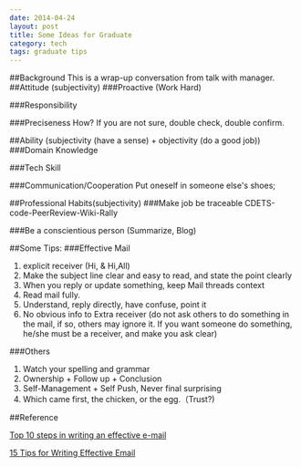 ```yaml
---
date: 2014-04-24
layout: post
title: Some Ideas for Graduate
category: tech
tags: graduate tips
---
```

##Background
This is a wrap-up conversation from talk with manager.
##Attitude (subjectivity)
###Proactive (Work Hard)

###Responsibility

###Preciseness
How? If you are not sure, double check, double confirm.

##Ability (subjectivity (have a sense) + objectivity  (do a good job))
###Domain Knowledge

###Tech Skill

###Communication/Cooperation
Put oneself in someone else's shoes;

##Professional Habits(subjectivity)
###Make job be traceable
CDETS-code-PeerReview-Wiki-Rally

###Be a conscientious person (Summarize, Blog)

##Some Tips:
###Effective Mail
1. explicit receiver (Hi, &  Hi,All)
2. Make the subject line clear and easy to read, and state the point clearly
3. When you reply or update something, keep Mail threads context 
4. Read mail fully.
5. Understand, reply directly, have confuse, point it
6. No obvious info to Extra receiver (do not ask others to do something in the mail, if so, others may ignore it. If you want someone do something, he/she must be a receiver, and make you ask clear)

###Others
1. Watch your spelling and grammar
2. Ownership + Follow up + Conclusion
3. Self-Management + Self Push, Never final surprising
4. Which came first, the chicken, or the egg.（Trust?)

##Reference

<a href="http://www.computerhope.com/tips/tip89.htm" target="_blank">Top 10 steps in writing an effective e-mail</a>

<a href="http://thinksimplenow.com/productivity/15-tips-for-writing-effective-email/" target="_blank">15 Tips for Writing Effective Email</a>
